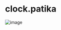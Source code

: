 # clock.patika

![image](https://user-images.githubusercontent.com/100795029/182708195-74ae84f7-b6ea-480e-8e47-0170522743a2.png)
